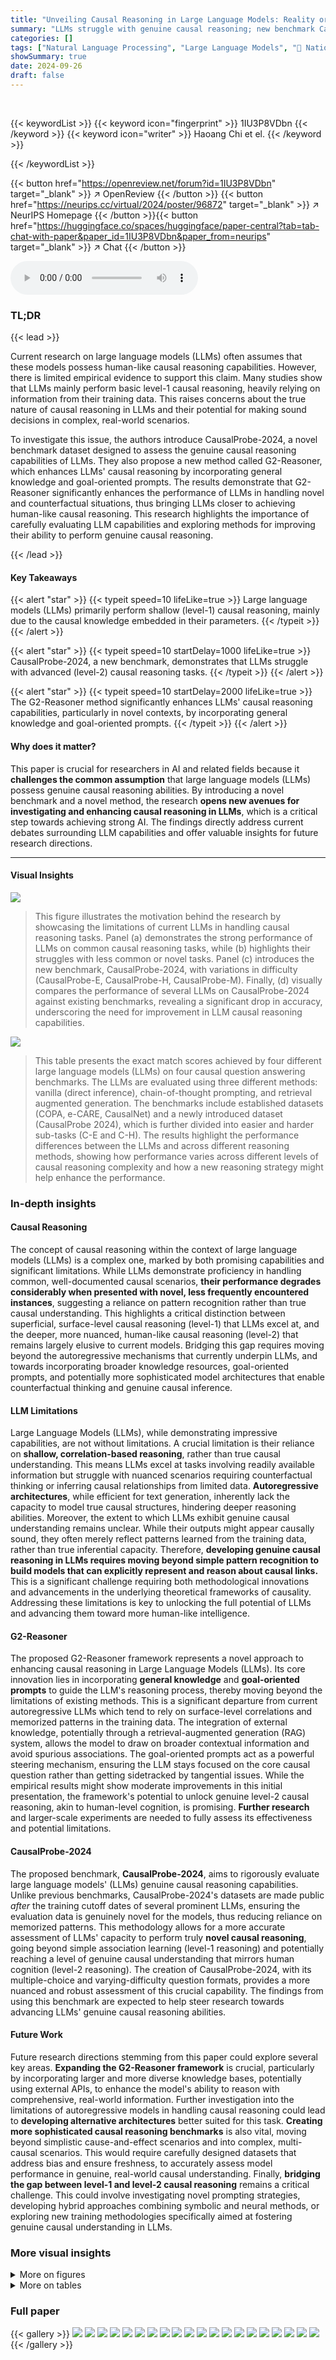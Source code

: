 ```yaml
---
title: "Unveiling Causal Reasoning in Large Language Models: Reality or Mirage?"
summary: "LLMs struggle with genuine causal reasoning; new benchmark CausalProbe-2024 reveals limitations, and G2-Reasoner method improves causal reasoning by integrating general knowledge and goal-oriented pro..."
categories: []
tags: ["Natural Language Processing", "Large Language Models", "🏢 National University of Defense Technology",]
showSummary: true
date: 2024-09-26
draft: false
---
```


<br>

{{< keywordList >}}
{{< keyword icon="fingerprint" >}} 1IU3P8VDbn {{< /keyword >}}
{{< keyword icon="writer" >}} Haoang Chi et el. {{< /keyword >}}
 
{{< /keywordList >}}

{{< button href="https://openreview.net/forum?id=1IU3P8VDbn" target="_blank" >}}
↗ OpenReview
{{< /button >}}
{{< button href="https://neurips.cc/virtual/2024/poster/96872" target="_blank" >}}
↗ NeurIPS Homepage
{{< /button >}}{{< button href="https://huggingface.co/spaces/huggingface/paper-central?tab=tab-chat-with-paper&paper_id=1IU3P8VDbn&paper_from=neurips" target="_blank" >}}
↗ Chat
{{< /button >}}



<audio controls>
    <source src="https://ai-paper-reviewer.com/1IU3P8VDbn/podcast.wav" type="audio/wav">
    Your browser does not support the audio element.
</audio>


### TL;DR


{{< lead >}}

Current research on large language models (LLMs) often assumes that these models possess human-like causal reasoning capabilities. However, there is limited empirical evidence to support this claim.  Many studies show that LLMs mainly perform basic level-1 causal reasoning, heavily relying on information from their training data. This raises concerns about the true nature of causal reasoning in LLMs and their potential for making sound decisions in complex, real-world scenarios.

To investigate this issue, the authors introduce CausalProbe-2024, a novel benchmark dataset designed to assess the genuine causal reasoning capabilities of LLMs.  They also propose a new method called G2-Reasoner, which enhances LLMs' causal reasoning by incorporating general knowledge and goal-oriented prompts. The results demonstrate that G2-Reasoner significantly enhances the performance of LLMs in handling novel and counterfactual situations, thus bringing LLMs closer to achieving human-like causal reasoning. This research highlights the importance of carefully evaluating LLM capabilities and exploring methods for improving their ability to perform genuine causal reasoning.

{{< /lead >}}


#### Key Takeaways

{{< alert "star" >}}
{{< typeit speed=10 lifeLike=true >}} Large language models (LLMs) primarily perform shallow (level-1) causal reasoning, mainly due to the causal knowledge embedded in their parameters. {{< /typeit >}}
{{< /alert >}}

{{< alert "star" >}}
{{< typeit speed=10 startDelay=1000 lifeLike=true >}} CausalProbe-2024, a new benchmark, demonstrates that LLMs struggle with advanced (level-2) causal reasoning tasks. {{< /typeit >}}
{{< /alert >}}

{{< alert "star" >}}
{{< typeit speed=10 startDelay=2000 lifeLike=true >}} The G2-Reasoner method significantly enhances LLMs' causal reasoning capabilities, particularly in novel contexts, by incorporating general knowledge and goal-oriented prompts. {{< /typeit >}}
{{< /alert >}}

#### Why does it matter?
This paper is crucial for researchers in AI and related fields because it **challenges the common assumption** that large language models (LLMs) possess genuine causal reasoning abilities. By introducing a novel benchmark and a novel method, the research **opens new avenues for investigating and enhancing causal reasoning in LLMs**, which is a critical step towards achieving strong AI. The findings directly address current debates surrounding LLM capabilities and offer valuable insights for future research directions.

------
#### Visual Insights



![](https://ai-paper-reviewer.com/1IU3P8VDbn/figures_1_1.jpg)

> This figure illustrates the motivation behind the research by showcasing the limitations of current LLMs in handling causal reasoning tasks.  Panel (a) demonstrates the strong performance of LLMs on common causal reasoning tasks, while (b) highlights their struggles with less common or novel tasks. Panel (c) introduces the new benchmark, CausalProbe-2024, with variations in difficulty (CausalProbe-E, CausalProbe-H, CausalProbe-M). Finally, (d) visually compares the performance of several LLMs on CausalProbe-2024 against existing benchmarks, revealing a significant drop in accuracy, underscoring the need for improvement in LLM causal reasoning capabilities.





![](https://ai-paper-reviewer.com/1IU3P8VDbn/tables_7_1.jpg)

> This table presents the exact match scores achieved by four different large language models (LLMs) on four causal question answering benchmarks.  The LLMs are evaluated using three different methods: vanilla (direct inference), chain-of-thought prompting, and retrieval augmented generation. The benchmarks include established datasets (COPA, e-CARE, CausalNet) and a newly introduced dataset (CausalProbe 2024), which is further divided into easier and harder sub-tasks (C-E and C-H).  The results highlight the performance differences between the LLMs and across different reasoning methods, showing how performance varies across different levels of causal reasoning complexity and how a new reasoning strategy might help enhance the performance.





### In-depth insights


#### Causal Reasoning
The concept of causal reasoning within the context of large language models (LLMs) is a complex one, marked by both promising capabilities and significant limitations.  While LLMs demonstrate proficiency in handling common, well-documented causal scenarios, **their performance degrades considerably when presented with novel, less frequently encountered instances**, suggesting a reliance on pattern recognition rather than true causal understanding.  This highlights a critical distinction between superficial, surface-level causal reasoning (level-1) that LLMs excel at, and the deeper, more nuanced, human-like causal reasoning (level-2) that remains largely elusive to current models.  Bridging this gap requires moving beyond the autoregressive mechanisms that currently underpin LLMs, and towards incorporating broader knowledge resources, goal-oriented prompts, and potentially more sophisticated model architectures that enable counterfactual thinking and genuine causal inference.

#### LLM Limitations
Large Language Models (LLMs), while demonstrating impressive capabilities, are not without limitations.  A crucial limitation is their reliance on **shallow, correlation-based reasoning**, rather than true causal understanding. This means LLMs excel at tasks involving readily available information but struggle with nuanced scenarios requiring counterfactual thinking or inferring causal relationships from limited data.  **Autoregressive architectures**, while efficient for text generation, inherently lack the capacity to model true causal structures, hindering deeper reasoning abilities. Moreover, the extent to which LLMs exhibit genuine causal understanding remains unclear. While their outputs might appear causally sound, they often merely reflect patterns learned from the training data, rather than true inferential capacity.  Therefore, **developing genuine causal reasoning in LLMs requires moving beyond simple pattern recognition to build models that can explicitly represent and reason about causal links.**  This is a significant challenge requiring both methodological innovations and advancements in the underlying theoretical frameworks of causality.  Addressing these limitations is key to unlocking the full potential of LLMs and advancing them toward more human-like intelligence.

#### G2-Reasoner
The proposed G2-Reasoner framework represents a novel approach to enhancing causal reasoning in Large Language Models (LLMs).  Its core innovation lies in incorporating **general knowledge** and **goal-oriented prompts** to guide the LLM's reasoning process, thereby moving beyond the limitations of existing methods.  This is a significant departure from current autoregressive LLMs which tend to rely on surface-level correlations and memorized patterns in the training data. The integration of external knowledge, potentially through a retrieval-augmented generation (RAG) system, allows the model to draw on broader contextual information and avoid spurious associations.  The goal-oriented prompts act as a powerful steering mechanism, ensuring the LLM stays focused on the core causal question rather than getting sidetracked by tangential issues.  While the empirical results might show moderate improvements in this initial presentation, the framework's potential to unlock genuine level-2 causal reasoning, akin to human-level cognition, is promising.  **Further research** and larger-scale experiments are needed to fully assess its effectiveness and potential limitations.

#### CausalProbe-2024
The proposed benchmark, **CausalProbe-2024**, aims to rigorously evaluate large language models' (LLMs) genuine causal reasoning capabilities.  Unlike previous benchmarks, CausalProbe-2024's datasets are made public *after* the training cutoff dates of several prominent LLMs, ensuring the evaluation data is genuinely novel for the models, thus reducing reliance on memorized patterns. This methodology allows for a more accurate assessment of LLMs' capacity to perform truly **novel causal reasoning**, going beyond simple association learning (level-1 reasoning) and potentially reaching a level of genuine causal understanding that mirrors human cognition (level-2 reasoning). The creation of CausalProbe-2024, with its multiple-choice and varying-difficulty question formats, provides a more nuanced and robust assessment of this crucial capability. The findings from using this benchmark are expected to help steer research towards advancing LLMs' genuine causal reasoning abilities.

#### Future Work
Future research directions stemming from this paper could explore several key areas.  **Expanding the G2-Reasoner framework** is crucial, particularly by incorporating larger and more diverse knowledge bases, potentially using external APIs, to enhance the model's ability to reason with comprehensive, real-world information.  Further investigation into the limitations of autoregressive models in handling causal reasoning could lead to **developing alternative architectures** better suited for this task.  **Creating more sophisticated causal reasoning benchmarks** is also vital, moving beyond simplistic cause-and-effect scenarios and into complex, multi-causal scenarios.  This would require carefully designed datasets that address bias and ensure freshness, to accurately assess model performance in genuine, real-world causal understanding. Finally, **bridging the gap between level-1 and level-2 causal reasoning** remains a critical challenge.   This could involve investigating novel prompting strategies, developing hybrid approaches combining symbolic and neural methods, or exploring new training methodologies specifically aimed at fostering genuine causal understanding in LLMs.


### More visual insights

<details>
<summary>More on figures
</summary>


![](https://ai-paper-reviewer.com/1IU3P8VDbn/figures_3_1.jpg)

> This figure illustrates the difference between the actual causal relationship and the sequential causal relationship captured by autoregression in LLMs.  Panel (a) shows the ground truth causal relationship: rain causes school closure, which in turn causes Jack to learn at home. Panel (b) shows how autoregression might represent this: The model sees a sequence of events (rain, school closure, learn at home) and creates a shallow, sequential relationship.  It fails to properly model the actual causal links and might mistakenly infer causation where none exists, or miss crucial causal links present in the real-world scenario.


![](https://ai-paper-reviewer.com/1IU3P8VDbn/figures_4_1.jpg)

> The figure illustrates the G²-Reasoner framework, which enhances LLMs' causal reasoning capabilities. It consists of two main components: a retrieval-augmented generation (RAG) system that retrieves relevant general knowledge from a knowledge base, and a goal-oriented prompt designed to guide the LLM's reasoning process towards the correct causal relationship.  The RAG system uses an embedding model and a vector database to retrieve relevant knowledge, while the goal-oriented prompt provides instructions and context to ensure focused and logical causal inference.


![](https://ai-paper-reviewer.com/1IU3P8VDbn/figures_19_1.jpg)

> This figure illustrates the three-step pipeline for constructing the CausalProbe 2024 benchmark dataset.  It details how GPT-3.5 Turbo was used to generate three different types of causal reasoning questions: CausalProbe-E (easy, one correct answer), CausalProbe-H (hard, one correct answer with distractors), and CausalProbe-M (multiple choice, multiple correct answers). The process emphasizes the use of example prompts to guide the LLM, ensuring the quality and variety of questions.


![](https://ai-paper-reviewer.com/1IU3P8VDbn/figures_22_1.jpg)

> This figure demonstrates that large language models (LLMs) perform well on common causal reasoning tasks but struggle with less common ones.  It introduces a new benchmark, CausalProbe-2024, designed to evaluate LLMs' true causal reasoning abilities.  This benchmark includes three versions: easy, hard, and uncertain, each with varying difficulty. The figure shows that the LLMs' performance drops significantly on CausalProbe-2024 compared to previous benchmarks.


![](https://ai-paper-reviewer.com/1IU3P8VDbn/figures_22_2.jpg)

> This bar chart displays the distribution of the number of correct answers within the multiple-choice questions of the CausalProbe-M dataset.  The x-axis represents the number of correct answers (1 to 4), and the y-axis represents the count of questions with that number of correct answers.  The distribution shows that a significant portion of the questions have 2 or 3 correct answers. This design prevents LLMs from simply guessing to get correct answers.


![](https://ai-paper-reviewer.com/1IU3P8VDbn/figures_22_3.jpg)

> The pie chart shows the distribution of question types in the CausalProbe-M dataset.  The majority of questions (81%) ask about the cause of an event, while a smaller proportion (19%) ask about the effect.


![](https://ai-paper-reviewer.com/1IU3P8VDbn/figures_23_1.jpg)

> This figure demonstrates the motivation behind the research by highlighting the strengths and weaknesses of LLMs in causal reasoning. It shows that while LLMs perform well on common causal reasoning tasks (a), they struggle with rare or unseen tasks (b).  The figure introduces a new benchmark, CausalProbe-2024 (c), which is designed to evaluate the true level of causal reasoning ability in LLMs.  The three variants of the benchmark (CausalProbe-E, CausalProbe-H, and CausalProbe-M) differ in difficulty and format. Finally, (d) illustrates the significant performance drop that LLMs exhibit on CausalProbe-2024 compared to existing benchmarks, suggesting that they primarily perform shallow causal reasoning.


![](https://ai-paper-reviewer.com/1IU3P8VDbn/figures_23_2.jpg)

> This figure shows the architecture of the G2-Reasoner framework, which is proposed to enhance LLMs' causal reasoning capabilities. It consists of two main modules: a RAG (Retrieval-Augmented Generation) module to incorporate external knowledge related to the causal question and a goal-oriented prompt module to guide the LLM towards achieving the desired outcome of causal reasoning. The RAG module retrieves relevant knowledge from a general knowledge base using an embedding model and a retriever, while the goal-oriented prompt module provides specific instructions to improve the LLM's performance in causal reasoning tasks.


![](https://ai-paper-reviewer.com/1IU3P8VDbn/figures_23_3.jpg)

> The G²-Reasoner framework enhances LLMs' causal reasoning by incorporating a retrieval-augmented generation (RAG) system and goal-oriented prompts. The RAG system retrieves relevant general knowledge, while the goal-oriented prompt guides the LLM towards accurate causal reasoning, improving performance particularly in novel and counterfactual scenarios.


![](https://ai-paper-reviewer.com/1IU3P8VDbn/figures_23_4.jpg)

> This figure demonstrates the motivation behind the research by highlighting LLMs' inconsistent performance on causal reasoning tasks.  Panel (a) shows strong LLM performance on common tasks, while (b) shows poor performance on less common tasks with novel data. Panel (c) introduces the CausalProbe-2024 benchmark, showcasing its variations in difficulty. Finally, (d) presents a comparison of LLM performance across different benchmarks, revealing a significant drop on the novel CausalProbe-2024 benchmark.


</details>




<details>
<summary>More on tables
</summary>


![](https://ai-paper-reviewer.com/1IU3P8VDbn/tables_7_2.jpg)
> This table presents the results of a membership inference attack using the Min-K% Prob method to assess the freshness of the data used in the CausalProbe 2024 benchmark and three other benchmarks (COPA, e-CARE, and CausalNet).  The attack was conducted on two LLMs, LLaMA 2 7B and LLaMA 3 8B.  A lower average negative log-likelihood indicates that the benchmark's data is less likely to be present in the LLMs' training data, suggesting greater freshness.  The results are broken down by different percentages (Min-10%, Min-20%, Min-30%) of the tokens considered in the evaluation.

![](https://ai-paper-reviewer.com/1IU3P8VDbn/tables_20_1.jpg)
> This table presents the results of a volunteer selection process for quality control of the CausalProbe-2024 dataset.  It shows the difficulty level (Diff level) of 20 questions rated by 17 volunteers on a 1-10 scale (10 being the most difficult), their accuracy (Acc (%)) in answering those questions, and whether they were deemed qualified (Qualified) based on accuracy and difficulty criteria.

![](https://ai-paper-reviewer.com/1IU3P8VDbn/tables_20_2.jpg)
> This table presents the results of a membership inference attack (Min-K% Prob) used to assess the freshness of the data used in different causal reasoning benchmarks.  The lower the average negative log-likelihood, the less likely the data was present in the model's training data. The results show that CausalProbe 2024 data is significantly fresher compared to existing benchmarks (COPA, e-CARE, and CausalNet), supporting the claim that LLMs perform poorly on CausalProbe 2024 due to the lack of exposure during training.  The evaluation is performed on Llama 2 7B and Llama 3 8B.

![](https://ai-paper-reviewer.com/1IU3P8VDbn/tables_21_1.jpg)
> This table presents the exact match scores achieved by four different Large Language Models (LLMs) across four causal question and answering (Q&A) benchmark datasets.  The benchmarks include COPA, e-CARE, CausalNet, and the authors' newly created CausalProbe 2024 (with easy and hard variations). The models were evaluated using a 'vanilla' approach (direct inference) and three enhanced approaches: Chain of Thought (COT), Retrieval Augmented Generation (RAG), and the authors' G2-Reasoner. The table demonstrates the performance of each model and approach on each benchmark, showing how the different LLMs and methods compare.  Standard deviations, offering a measure of the variability of the results, are detailed in Appendix G.

![](https://ai-paper-reviewer.com/1IU3P8VDbn/tables_22_1.jpg)
> This table presents the exact match scores achieved by four different large language models (LLMs) on four distinct causal question and answering (Q&A) benchmark datasets.  The models' performance is evaluated using the 'exact match' metric, assessing the accuracy of their responses.  The 'vanilla' method indicates a direct, unprompted inference; while 'C-E' and 'C-H' refer to the CausalProbe-E and CausalProbe-H subsets within the CausalProbe 2024 benchmark.

![](https://ai-paper-reviewer.com/1IU3P8VDbn/tables_22_2.jpg)
> This table compares the last updated time of the training datasets for four large language models (LLMs): LLaMA 2 7B chat, LLaMA 3 8B instruct, GPT 3.5 turbo, and Claude 3 opus.  It also shows the release date of the CausalProbe 2024 benchmark. The comparison highlights that the CausalProbe 2024 dataset was released significantly later than the training data cutoff times for all four LLMs, ensuring that the benchmark data is new and unseen by the models during their training.

</details>




### Full paper

{{< gallery >}}
<img src="https://ai-paper-reviewer.com/1IU3P8VDbn/1.png" class="grid-w50 md:grid-w33 xl:grid-w25" />
<img src="https://ai-paper-reviewer.com/1IU3P8VDbn/2.png" class="grid-w50 md:grid-w33 xl:grid-w25" />
<img src="https://ai-paper-reviewer.com/1IU3P8VDbn/3.png" class="grid-w50 md:grid-w33 xl:grid-w25" />
<img src="https://ai-paper-reviewer.com/1IU3P8VDbn/4.png" class="grid-w50 md:grid-w33 xl:grid-w25" />
<img src="https://ai-paper-reviewer.com/1IU3P8VDbn/5.png" class="grid-w50 md:grid-w33 xl:grid-w25" />
<img src="https://ai-paper-reviewer.com/1IU3P8VDbn/6.png" class="grid-w50 md:grid-w33 xl:grid-w25" />
<img src="https://ai-paper-reviewer.com/1IU3P8VDbn/7.png" class="grid-w50 md:grid-w33 xl:grid-w25" />
<img src="https://ai-paper-reviewer.com/1IU3P8VDbn/8.png" class="grid-w50 md:grid-w33 xl:grid-w25" />
<img src="https://ai-paper-reviewer.com/1IU3P8VDbn/9.png" class="grid-w50 md:grid-w33 xl:grid-w25" />
<img src="https://ai-paper-reviewer.com/1IU3P8VDbn/10.png" class="grid-w50 md:grid-w33 xl:grid-w25" />
<img src="https://ai-paper-reviewer.com/1IU3P8VDbn/11.png" class="grid-w50 md:grid-w33 xl:grid-w25" />
<img src="https://ai-paper-reviewer.com/1IU3P8VDbn/12.png" class="grid-w50 md:grid-w33 xl:grid-w25" />
<img src="https://ai-paper-reviewer.com/1IU3P8VDbn/13.png" class="grid-w50 md:grid-w33 xl:grid-w25" />
<img src="https://ai-paper-reviewer.com/1IU3P8VDbn/14.png" class="grid-w50 md:grid-w33 xl:grid-w25" />
<img src="https://ai-paper-reviewer.com/1IU3P8VDbn/15.png" class="grid-w50 md:grid-w33 xl:grid-w25" />
<img src="https://ai-paper-reviewer.com/1IU3P8VDbn/16.png" class="grid-w50 md:grid-w33 xl:grid-w25" />
<img src="https://ai-paper-reviewer.com/1IU3P8VDbn/17.png" class="grid-w50 md:grid-w33 xl:grid-w25" />
<img src="https://ai-paper-reviewer.com/1IU3P8VDbn/18.png" class="grid-w50 md:grid-w33 xl:grid-w25" />
<img src="https://ai-paper-reviewer.com/1IU3P8VDbn/19.png" class="grid-w50 md:grid-w33 xl:grid-w25" />
<img src="https://ai-paper-reviewer.com/1IU3P8VDbn/20.png" class="grid-w50 md:grid-w33 xl:grid-w25" />
{{< /gallery >}}